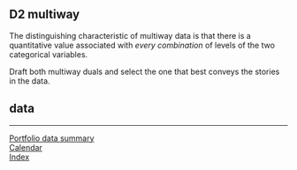 
## D2 multiway

The distinguishing characteristic of multiway data is that there is a
quantitative value associated with *every combination* of levels of the
two categorical variables.

Draft both multiway duals and select the one that best conveys the
stories in the data.

## data

-----

[Portfolio data summary](cm301_portfolio_data-types.md)  
[Calendar](../README.md#calendar)  
[Index](../README.md#index)
